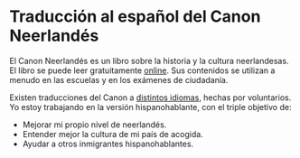# Traducción al español del Canon Neerlandés

El Canon Neerlandés es un libro sobre la historia y la cultura neerlandesas.
El libro se puede leer gratuitamente [online](https://www.canonvannederland.nl/).
Sus contenidos se utilizan a menudo en las escuelas y en los exámenes de ciudadanía.

Existen traducciones del Canon a [distintos idiomas](https://www.canonvannederland.nl/nl/over), hechas por voluntarios.
Yo estoy trabajando en la versión hispanohablante, con el triple objetivo de:

- Mejorar mi propio nivel de neerlandés.
- Entender mejor la cultura de mi país de acogida.
- Ayudar a otros inmigrantes hispanohablantes.